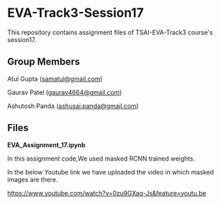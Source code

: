 # EVA-Track3-Session17
This repository contains assignment files of TSAI-EVA-Track3 course's session17.


## Group Members

Atul Gupta (samatul@gmail.com)

Gaurav Patel (gaurav4664@gmail.com)

Ashutosh Panda (ashusai.panda@gmail.com)


## Files

**EVA_Assignment_17.ipynb**

In this assignment code,We used masked RCNN trained weights.

In the below Youtube link we have uploaded the video in which masked images are there.

https://www.youtube.com/watch?v=0zu9GXaq-Js&feature=youtu.be

